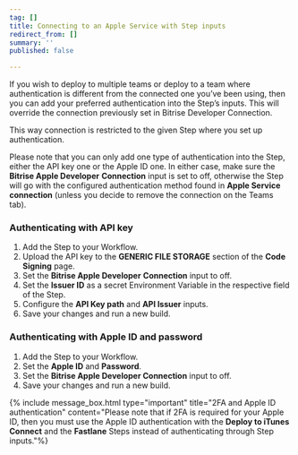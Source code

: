```yaml
---
tag: []
title: Connecting to an Apple Service with Step inputs
redirect_from: []
summary: ''
published: false

---
```

If you wish to deploy to multiple teams or deploy to a team where authentication is different from the connected one you’ve been using, then you can add your preferred authentication into the Step’s inputs. This will override the connection previously set in Bitrise Developer Connection.

This way connection is restricted to the given Step where you set up authentication.

Please note that you can only add one type of authentication into the Step, either the API key one or the Apple ID one. In either case, make sure the **Bitrise Apple Developer** **Connection** input is set to off, otherwise the Step will go with the configured authentication method found in **Apple Service connection** (unless you decide to remove the connection on the Teams tab).

### Authenticating with API key

1. Add the Step to your Workflow.
2. Upload the API key to the **GENERIC FILE STORAGE** section of the **Code Signing** page.
3. Set the **Bitrise Apple Developer** **Connection** input to off.
4. Set the **Issuer ID** as a secret Environment Variable in the respective field of the Step.
5. Configure the **API Key path** and **API Issuer** inputs.
6. Save your changes and run a new build.

### Authenticating with Apple ID and password

1. Add the Step to your Workflow.
2. Set the **Apple ID** and **Password**.
3. Set the **Bitrise Apple Developer Connection** input to off.
4. Save your changes and run a new build.

{% include message_box.html type="important" title="2FA and Apple ID authentication" content="Please note that if 2FA is required for your Apple ID, then you must use the Apple ID authentication with the **Deploy to iTunes Connect** and the **Fastlane** Steps instead of authenticating through Step inputs."%}